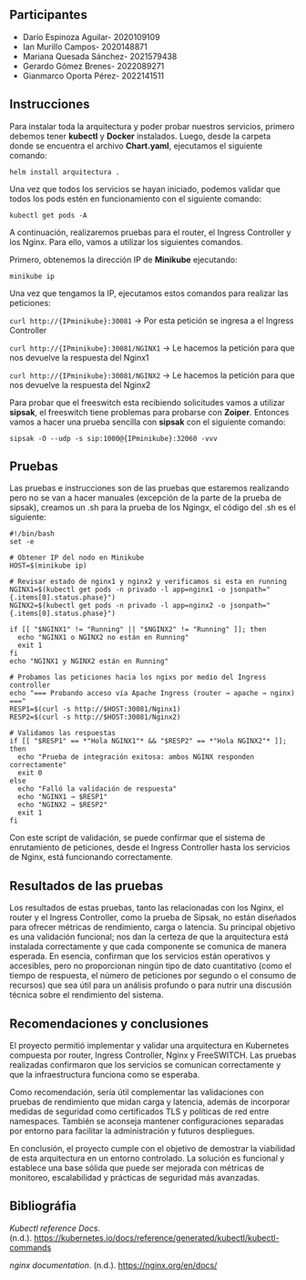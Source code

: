## Participantes

- Darío Espinoza Aguilar- 2020109109
- Ian Murillo Campos- 2020148871
- Mariana Quesada Sánchez- 2021579438
- Gerardo Gómez Brenes- 2022089271
- Gianmarco Oporta Pérez- 2022141511

## Instrucciones

Para instalar toda la arquitectura y poder probar nuestros servicios, primero debemos tener **kubectl** y **Docker** instalados. Luego, desde la carpeta donde se encuentra el archivo **Chart.yaml**, ejecutamos el siguiente comando:

`helm install arquitectura .`

Una vez que todos los servicios se hayan iniciado, podemos validar que todos los pods estén en funcionamiento con el siguiente comando:

`kubectl get pods -A`

A continuación, realizaremos pruebas para el router, el Ingress Controller y los Nginx. Para ello, vamos a utilizar los siguientes comandos.

Primero, obtenemos la dirección IP de **Minikube** ejecutando:

`minikube ip`

Una vez que tengamos la IP, ejecutamos estos comandos para realizar las peticiones:

`curl http://{IPminikube}:30081` -> Por esta petición se ingresa a el Ingress Controller

`curl http://{IPminikube}:30081/NGINX1` -> Le hacemos la petición para que nos devuelve la respuesta del Nginx1

`curl http://{IPminikube}:30081/NGINX2` -> Le hacemos la petición para que nos devuelve la respuesta del Nginx2

Para probar que el freeswitch esta recibiendo solicitudes vamos a utilizar **sipsak**, el freeswitch tiene problemas para probarse con **Zoiper**. Entonces vamos a hacer una prueba sencilla con **sipsak** con el siguiente comando:

`sipsak -O --udp -s sip:1000@{IPminikube}:32060 -vvv`

## Pruebas

Las pruebas e instrucciones son de las pruebas que estaremos realizando pero no se van a hacer manuales (excepción de la parte de la prueba de sipsak), creamos un .sh para la prueba de los Ngingx, el código del .sh es el siguiente:

```
#!/bin/bash
set -e

# Obtener IP del nodo en Minikube
HOST=$(minikube ip)

# Revisar estado de nginx1 y nginx2 y verificamos si esta en running
NGINX1=$(kubectl get pods -n privado -l app=nginx1 -o jsonpath="{.items[0].status.phase}")
NGINX2=$(kubectl get pods -n privado -l app=nginx2 -o jsonpath="{.items[0].status.phase}")

if [[ "$NGINX1" != "Running" || "$NGINX2" != "Running" ]]; then
  echo "NGINX1 o NGINX2 no están en Running"
  exit 1
fi
echo "NGINX1 y NGINX2 están en Running"

# Probamos las peticiones hacia los ngixs por medio del Ingress controller
echo "=== Probando acceso vía Apache Ingress (router → apache → nginx) ==="
RESP1=$(curl -s http://$HOST:30081/Nginx1)
RESP2=$(curl -s http://$HOST:30081/Nginx2)

# Validamos las respuestas
if [[ "$RESP1" == *"Hola NGINX1"* && "$RESP2" == *"Hola NGINX2"* ]]; then
  echo "Prueba de integración exitosa: ambos NGINX responden correctamente"
  exit 0
else
  echo "Falló la validación de respuesta"
  echo "NGINX1 → $RESP1"
  echo "NGINX2 → $RESP2"
  exit 1
fi
```

Con este script de validación, se puede confirmar que el sistema de enrutamiento de peticiones, desde el Ingress Controller hasta los servicios de Nginx, está funcionando correctamente.
## Resultados de las pruebas

Los resultados de estas pruebas, tanto las relacionadas con los Nginx, el router y el Ingress Controller, como la prueba de Sipsak, no están diseñados para ofrecer métricas de rendimiento, carga o latencia. Su principal objetivo es una validación funcional; nos dan la certeza de que la arquitectura está instalada correctamente y que cada componente se comunica de manera esperada. En esencia, confirman que los servicios están operativos y accesibles, pero no proporcionan ningún tipo de dato cuantitativo (como el tiempo de respuesta, el número de peticiones por segundo o el consumo de recursos) que sea útil para un análisis profundo o para nutrir una discusión técnica sobre el rendimiento del sistema.

## Recomendaciones y conclusiones

El proyecto permitió implementar y validar una arquitectura en Kubernetes compuesta por router, Ingress Controller, Nginx y FreeSWITCH. Las pruebas realizadas confirmaron que los servicios se comunican correctamente y que la infraestructura funciona como se esperaba.

Como recomendación, sería útil complementar las validaciones con pruebas de rendimiento que midan carga y latencia, además de incorporar medidas de seguridad como certificados TLS y políticas de red entre namespaces. También se aconseja mantener configuraciones separadas por entorno para facilitar la administración y futuros despliegues.

En conclusión, el proyecto cumple con el objetivo de demostrar la viabilidad de esta arquitectura en un entorno controlado. La solución es funcional y establece una base sólida que puede ser mejorada con métricas de monitoreo, escalabilidad y prácticas de seguridad más avanzadas.

## Bibliográfia

_Kubectl reference Docs_. (n.d.). https://kubernetes.io/docs/reference/generated/kubectl/kubectl-commands

_nginx documentation_. (n.d.). https://nginx.org/en/docs/